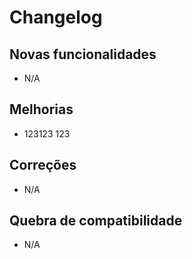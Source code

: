# Changelog

## Novas funcionalidades

 - N/A

## Melhorias

 - 123123 123

## Correções

 - N/A

## Quebra de compatibilidade

 - N/A

